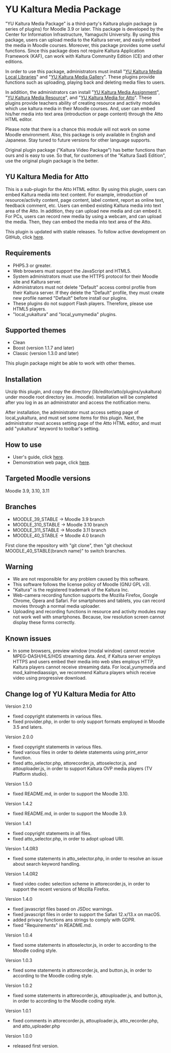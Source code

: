 # YU Kaltura Media Package

"YU Kaltura Media Package" is a third-party's Kaltura plugin package (a series of plugins) for Moodle 3.9 or later.
This package is developed by the Center for Information Infrastructure, Yamaguchi University.
By using this package, users can upload media to the Kaltura server, and easily embed the media in Moodle courses.
Moreover, this package provides some useful functions.
Since this package does not require Kaltura Application Framework (KAF), can work with Kaltura Community Edition (CE) and other editions.

In order to use this package, administrators must install "[YU Kaltura Media Local Libraries](https://moodle.org/plugins/local_yukaltura)" and "[YU Kaltura Media Gallery](https://moodle.org/plugins/local_yumymedia)".
These plugins provide functions such as uploading, playing back and deleting media files to users.

In addition, the administrators can install "[YU Kaltura Media Assignment](https://moodle.org/plugins/mod_kalmediaassign)", "[YU Kaltura Media Resource](https://moodle.org/plugins/mod_kalmediares)", and "[YU Kaltura Media for Atto](https://moodle.org/plugins/atto_yukaltura)".
These plugins provide teachers ability of creating resource and activity modules which use kaltura media in their Moodle courses.
And, user can embed his/her media into text area (introduction or page content) through the Atto HTML editor.

Please note that there is a chance this module will not work on some Moodle environment.
Also, this package is only available in English and Japanese. Stay tuned to future versions for other language supports.

Original plugin package ("Kaltura Video Package") has better functions than ours and is easy to use. So that, for customers of the "Kaltura SaaS Edition", use the original plugin package is the better.

YU Kaltura Media for Atto
------

This is a sub-plugin for the Atto HTML editor.
By using this plugin, users can embed Kaltura media into text content.
For example, introduction of resource/activity content, page content, label content, report as online text, feedback comment, etc.
Users can embed existing Kaltura media into text area of the Atto.
In addition, they can upload new media and can embed it.
For PCs, users can record new media by using a webcam, and can upload the media.
Then, they can embed the media into text area of the Atto.

This plugin is updated with stable releases. To follow active development on GitHub, click [here](https://github.com/YU-MITC/moodle-atto_yukaltura/).

Requirements
------

* PHP5.3 or greater.
* Web browsers must support the JavaScript and HTML5.
* System administrators must use the HTTPS protocol for their Moodle site and Kaltura server.
* Administrators must not delete "Default" access control profile from their Kaltura server. If they delete the "Default" profile, they must create new profile named "Default" before install our plugins.
* These plugins do not support Flash players. Therefore, please use HTML5 players.
* "local_yukaltura" and "local_yumymedia" plugins.

Supported themes
-----

* Clean
* Boost (version 1.1.7 and later)
* Classic (version 1.3.0 and later)

This plugin package might be able to work with other themes.

Installation
------

Unzip this plugin, and copy the directory (lib/editor/atto/plugins/yukaltura) under moodle root directory (ex. /moodle).
Installation will be completed after you log in as an administrator and access the notification menu.

After installation, the administrator must access setting page of local_yukaltura, and must set some items for this plugin.
Next, the administrator must access setting page of the Atto HTML editor, and must add "yukaltura" keyword to toolbar's setting.

How to use
------

* User's guide, click [here](http://www.cc.yamaguchi-u.ac.jp/guides/cas/plugins/userguide_version2.1.pdf).
* Demonstration web page, click [here](http://www.cc.yamaguchi-u.ac.jp/guides/cas/plugins/demo/).

Targeted Moodle versions
------

Moodle 3.9, 3.10, 3.11

Branches
------

* MOODLE_39_STABLE -> Moodle 3.9 branch
* MOODLE_310_STABLE -> Moodle 3.10 branch
* MOODLE_311_STABLE -> Moodle 3.11 branch
* MOODLE_40_STABLE -> Moodle 4.0 branch

First clone the repository with "git clone", then "git checkout MOODLE_40_STABLE(branch name)" to switch branches.

Warning
------

* We are not responsible for any problem caused by this software. 
* This software follows the license policy of Moodle (GNU GPL v3).
* "Kaltura" is the registered trademark of the Kaltura Inc.
* Web-camera recording function supports the Mozilla Firefox, Google Chrome, Opera and Safari. For smartphones and tablets, you can record movies through a normal media uploader.
* Uploading and recording functions in resource and activity modules may not work well with smartphones. Because, low resolution screen cannot display these forms correctly.

Known issues
------

* In some browsers, preview window (modal window) cannot receive MPEG-DASH/HLS/HDS streaming data. And, if Kaltura server employs HTTPS and users embed their media into web sites employs HTTP, Kaltura players cannot receive streaming data. For local_yumymedia and mod_kalmediaassign, we recommend Kaltura players which receive video using progressive download.

Change log of YU Kaltura Media for Atto
------

Version 2.1.0

* fixed copyright statements in various files.
* fixed provider.php, in order to only support formats employed in Moodle 3.5 and laters.

Version 2.0.0

* fixed copyright statements in various files.
* fixed various files in order to delete statements using print_error function.
* fixed atto_selector.php, attorecorder.js, attoselector.js, and attouploader.js, in order to support Kaltura OVP media players (TV Platform studio).

Version 1.5.0

* fixed README.md, in order to support the Moodle 3.10.

Version 1.4.2

* fixed README.md, in order to support the Moodle 3.9.

Version 1.4.1

* fixed copyright statements in all files.
* fixed atto_selector.php, in order to adopt upload URI.

Version 1.4.0R3

* fixed some statements in atto_selector.php, in order to resolve an issue about search keyword handling.

Version 1.4.0R2

* fixed video codec selection scheme in attorecorder.js, in order to support the recent versions of Mozilla Firefox.

Version 1.4.0

* fixed javascript files based on JSDoc warnings.
* fixed javascript files in order to support the Safari 12.x/13.x on macOS.
* added privacy functions ans strings to comply with GDPR.
* fixed "Requirements" in README.md.

Version 1.0.4

* fixed some statements in attoselector.js, in order to according to the Moodle coding style.

Version 1.0.3

* fixed some statements in attorecorder.js, and button.js, in order to according to the Moodle coding style.

Version 1.0.2

* fixed some statements in attorecorder.js, attouploader.js, and button.js, in order to according to the Moodle coding style.

Version 1.0.1

* fixed comments in attorecorder.js, attouploader.js, atto_recorder.php, and atto_uploader.php

Version 1.0.0

* released first version.

